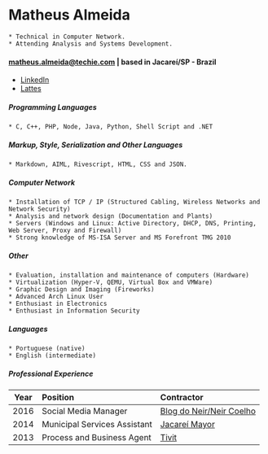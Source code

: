 Matheus Almeida
===============
>
    * Technical in Computer Network.
    * Attending Analysis and Systems Development.

#### matheus.almeida@techie.com | based in Jacareí/SP - Brazil

* [LinkedIn](https://goo.gl/bbhRPB)
* [Lattes](http://goo.gl/fZGbEL)

##### Programming Languages
> 
    * C, C++, PHP, Node, Java, Python, Shell Script and .NET

##### Markup, Style, Serialization and Other Languages
>
    * Markdown, AIML, Rivescript, HTML, CSS and JSON.

##### Computer Network
>
    * Installation of TCP / IP (Structured Cabling, Wireless Networks and Network Security)
    * Analysis and network design (Documentation and Plants)
    * Servers (Windows and Linux: Active Directory, DHCP, DNS, Printing, Web Server, Proxy and Firewall)
    * Strong knowledge of MS-ISA Server and MS Forefront TMG 2010
    
##### Other
>
    * Evaluation, installation and maintenance of computers (Hardware)
    * Virtualization (Hyper-V, QEMU, Virtual Box and VMWare)
    * Graphic Design and Imaging (Fireworks)
    * Advanced Arch Linux User
    * Enthusiast in Electronics
    * Enthusiast in Information Security
    
##### Languages
>
    * Portuguese (native)
    * English (intermediate)
    
##### Professional Experience

| Year | Position                     | Contractor                 |
| :--: | :----------------------------|:-------------------------- |
| 2016 | Social Media Manager         | [Blog do Neir/Neir Coelho](http://blogdoneir.com.br/) |
| 2014 | Municipal Services Assistant | [Jacareí Mayor](http://www.jacarei.sp.gov.br/)        |
| 2013 | Process and Business Agent   | [Tivit](http://www.tivit.com.br/)                     |
